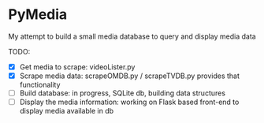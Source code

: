 # PyMedia
My attempt to build a small media database to query and display media data

TODO:
- [x] Get media to scrape: videoLister.py
- [x] Scrape media data: scrapeOMDB.py / scrapeTVDB.py provides that functionality
- [ ] Build database: in progress, SQLite db, building data structures
- [ ] Display the media information: working on Flask based front-end to display media
available in db
